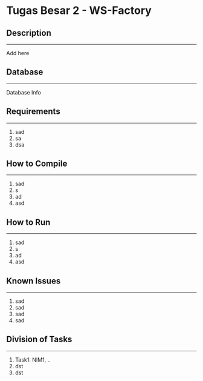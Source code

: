 # Tugas Besar 2 - WS-Factory

## Description

-------
Add here

## Database

-------
Database Info

## Requirements

-------

1. sad
2. sa
3. dsa

## How to Compile

-------

1. sad
2. s
3. ad
4. asd

## How to Run

-------

1. sad
2. s
3. ad
4. asd

## Known Issues

-------

1. sad
2. sad
3. sad
4. sad

## Division of Tasks

-------

1. Task1: NIM1, ..
2. dst
3. dst